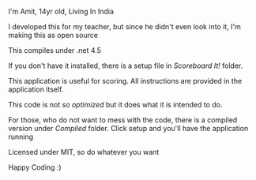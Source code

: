 I'm Amit, 14yr old, Living In India

I developed this for my teacher, but since he didn't even look into it, I'm making this as open source

This compiles under .net 4.5

If you don't have it installed, there is a setup file in *Scoreboard It!* folder.

This application is useful for scoring. All instructions are provided in the application itself.

This code is not *so optimized* but it does what it is intended to do.

For those, who do not want to mess with the code, there is a compiled version under *Compiled* folder. Click setup and you'll have the application running

Licensed under MIT, so do whatever you want

Happy Coding :)